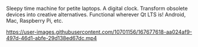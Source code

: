 Sleepy time machine for petite laptops. A digital clock. Transform obsolete devices into creative alternatives. Functional wherever Qt LTS is! Android, Mac, Raspberry Pi, etc.

https://user-images.githubusercontent.com/10701156/167677618-aa024af9-497d-46d1-abfe-29d138ed67dc.mp4
